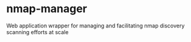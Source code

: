 # nmap-manager
Web application wrapper for managing and facilitating nmap discovery scanning efforts at scale
